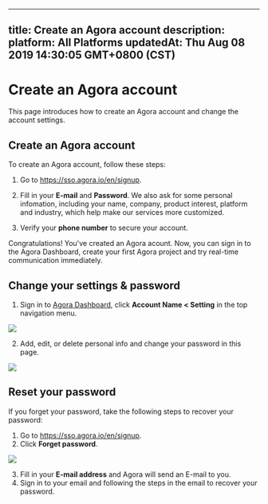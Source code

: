 
---
title: Create an Agora account
description: 
platform: All Platforms
updatedAt: Thu Aug 08 2019 14:30:05 GMT+0800 (CST)
---
# Create an Agora account
This page introduces how to create an Agora account and change the account settings.

## Create an Agora account
To create an Agora account, follow these steps:

1. Go to https://sso.agora.io/en/signup.

2. Fill in your **E-mail** and **Password**. We also ask for some personal infomation, including your name, company, product interest, platform and industry, which help make our services more customized.

4. Verify your **phone number** to secure your account.

Congratulations! You've created an Agora acount. Now, you can sign in to the Agora Dashboard, create your first Agora project and try real-time communication immediately.

## Change your settings & password

1. Sign in to [Agora Dashboard](https://dashboard.agora.io), click  **Account Name < Setting** in the top navigation menu.

![](https://web-cdn.agora.io/docs-files/1565244190495)

2. Add, edit, or delete personal info and change your password in this page. 

![](https://web-cdn.agora.io/docs-files/1565244202054)


## Reset your password

If you forget your password, take the following steps to recover your password:

1. Go to https://sso.agora.io/en/signup.
2. Click **Forget password**.

![](https://web-cdn.agora.io/docs-files/1565244215288)

3. Fill in your **E-mail address** and Agora will send an E-mail to you.
4. Sign in to your email and following the steps in the email to recover your password.

